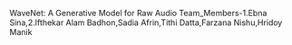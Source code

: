 WaveNet: A Generative Model for Raw Audio
Team_Members-1.Ebna Sina,2.Ifthekar Alam Badhon,Sadia Afrin,Tithi Datta,Farzana Nishu,Hridoy Manik
